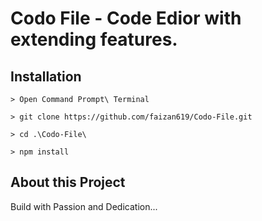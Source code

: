 # Codo File - Code Edior with extending features.
  
  ## Installation 
    > Open Command Prompt\ Terminal

    > git clone https://github.com/faizan619/Codo-File.git

    > cd .\Codo-File\

    > npm install

## About this Project

  Build with Passion and Dedication...
